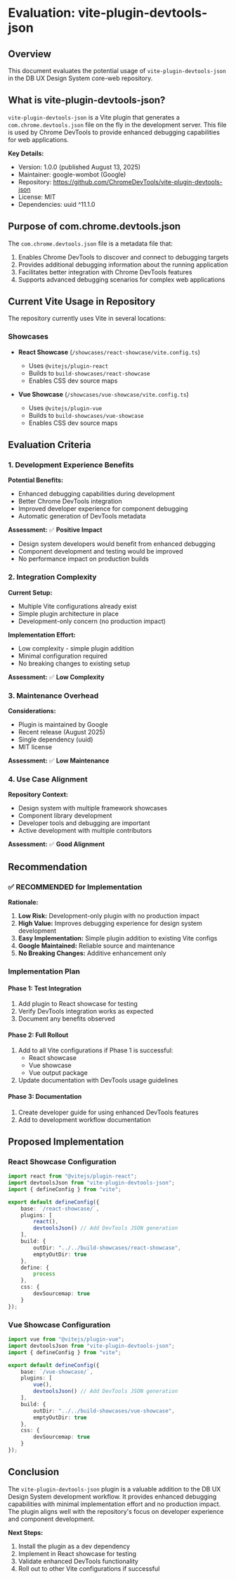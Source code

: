 # Evaluation: vite-plugin-devtools-json

## Overview

This document evaluates the potential usage of `vite-plugin-devtools-json` in the DB UX Design System core-web repository.

## What is vite-plugin-devtools-json?

`vite-plugin-devtools-json` is a Vite plugin that generates a `com.chrome.devtools.json` file on the fly in the development server. This file is used by Chrome DevTools to provide enhanced debugging capabilities for web applications.

**Key Details:**

- Version: 1.0.0 (published August 13, 2025)
- Maintainer: google-wombot (Google)
- Repository: <https://github.com/ChromeDevTools/vite-plugin-devtools-json>
- License: MIT
- Dependencies: uuid ^11.1.0

## Purpose of com.chrome.devtools.json

The `com.chrome.devtools.json` file is a metadata file that:

1. Enables Chrome DevTools to discover and connect to debugging targets
2. Provides additional debugging information about the running application
3. Facilitates better integration with Chrome DevTools features
4. Supports advanced debugging scenarios for complex web applications

## Current Vite Usage in Repository

The repository currently uses Vite in several locations:

### Showcases

- **React Showcase** (`/showcases/react-showcase/vite.config.ts`)
    - Uses `@vitejs/plugin-react`
    - Builds to `build-showcases/react-showcase`
    - Enables CSS dev source maps

- **Vue Showcase** (`/showcases/vue-showcase/vite.config.ts`)
    - Uses `@vitejs/plugin-vue`
    - Builds to `build-showcases/vue-showcase`
    - Enables CSS dev source maps

## Evaluation Criteria

### 1. Development Experience Benefits

**Potential Benefits:**

- Enhanced debugging capabilities during development
- Better Chrome DevTools integration
- Improved developer experience for component debugging
- Automatic generation of DevTools metadata

**Assessment:** ✅ **Positive Impact**

- Design system developers would benefit from enhanced debugging
- Component development and testing would be improved
- No performance impact on production builds

### 2. Integration Complexity

**Current Setup:**

- Multiple Vite configurations already exist
- Simple plugin architecture in place
- Development-only concern (no production impact)

**Implementation Effort:**

- Low complexity - simple plugin addition
- Minimal configuration required
- No breaking changes to existing setup

**Assessment:** ✅ **Low Complexity**

### 3. Maintenance Overhead

**Considerations:**

- Plugin is maintained by Google
- Recent release (August 2025)
- Single dependency (uuid)
- MIT license

**Assessment:** ✅ **Low Maintenance**

### 4. Use Case Alignment

**Repository Context:**

- Design system with multiple framework showcases
- Component library development
- Developer tools and debugging are important
- Active development with multiple contributors

**Assessment:** ✅ **Good Alignment**

## Recommendation

### ✅ **RECOMMENDED for Implementation**

**Rationale:**

1. **Low Risk:** Development-only plugin with no production impact
2. **High Value:** Improves debugging experience for design system development
3. **Easy Implementation:** Simple plugin addition to existing Vite configs
4. **Google Maintained:** Reliable source and maintenance
5. **No Breaking Changes:** Additive enhancement only

### Implementation Plan

#### Phase 1: Test Integration

1. Add plugin to React showcase for testing
2. Verify DevTools integration works as expected
3. Document any benefits observed

#### Phase 2: Full Rollout

1. Add to all Vite configurations if Phase 1 is successful:
    - React showcase
    - Vue showcase
    - Vue output package
2. Update documentation with DevTools usage guidelines

#### Phase 3: Documentation

1. Create developer guide for using enhanced DevTools features
2. Add to development workflow documentation

## Proposed Implementation

### React Showcase Configuration

```typescript
import react from "@vitejs/plugin-react";
import devtoolsJson from "vite-plugin-devtools-json";
import { defineConfig } from "vite";

export default defineConfig({
	base: `/react-showcase/`,
	plugins: [
		react(),
		devtoolsJson() // Add DevTools JSON generation
	],
	build: {
		outDir: "../../build-showcases/react-showcase",
		emptyOutDir: true
	},
	define: {
		process
	},
	css: {
		devSourcemap: true
	}
});
```

### Vue Showcase Configuration

```typescript
import vue from "@vitejs/plugin-vue";
import devtoolsJson from "vite-plugin-devtools-json";
import { defineConfig } from "vite";

export default defineConfig({
	base: `/vue-showcase/`,
	plugins: [
		vue(),
		devtoolsJson() // Add DevTools JSON generation
	],
	build: {
		outDir: "../../build-showcases/vue-showcase",
		emptyOutDir: true
	},
	css: {
		devSourcemap: true
	}
});
```

## Conclusion

The `vite-plugin-devtools-json` plugin is a valuable addition to the DB UX Design System development workflow. It provides enhanced debugging capabilities with minimal implementation effort and no production impact. The plugin aligns well with the repository's focus on developer experience and component development.

**Next Steps:**

1. Install the plugin as a dev dependency
2. Implement in React showcase for testing
3. Validate enhanced DevTools functionality
4. Roll out to other Vite configurations if successful
